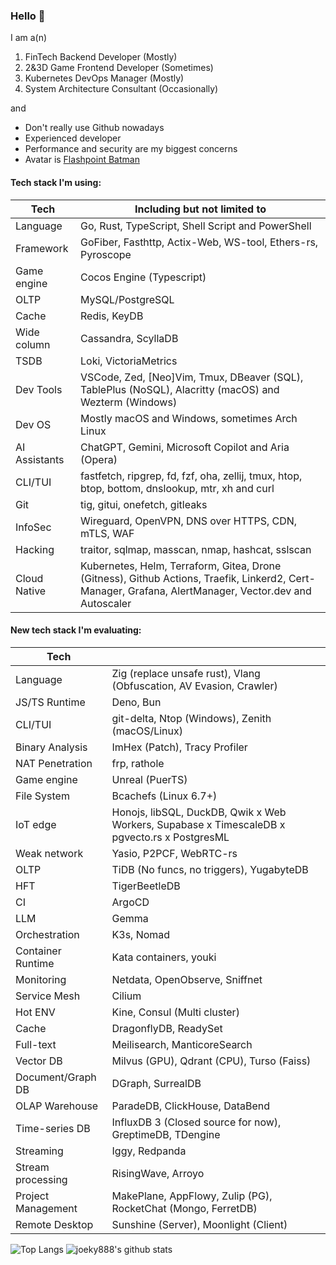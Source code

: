 ### Hello 👋

I am a(n)

1. FinTech Backend Developer (Mostly)
2. 2&3D Game Frontend Developer (Sometimes)
3. Kubernetes DevOps Manager (Mostly)
4. System Architecture Consultant (Occasionally)

and

* Don't really use Github nowadays
* Experienced developer
* Performance and security are my biggest concerns
* Avatar is [Flashpoint Batman](https://vsbattles.fandom.com/wiki/Batman_(Thomas_Wayne))

#### Tech stack I'm using:

| Tech          | Including but not limited to                                                                                                                           |
| ------------- | ------------------------------------------------------------------------------------------------------------------------------------------------------ |
| Language      | Go, Rust, TypeScript, Shell Script and PowerShell                                                                                                      |
| Framework     | GoFiber, Fasthttp, Actix-Web, WS-tool, Ethers-rs, Pyroscope                                                                                            |
| Game engine   | Cocos Engine (Typescript)                                                                                                                              |
| OLTP          | MySQL/PostgreSQL                                                                                                                                       |
| Cache         | Redis, KeyDB                                                                                                                                           |
| Wide column   | Cassandra, ScyllaDB                                                                                                                                    |
| TSDB          | Loki, VictoriaMetrics                                                                                                                                  |
| Dev Tools     | VSCode, Zed, [Neo]Vim, Tmux, DBeaver (SQL), TablePlus (NoSQL), Alacritty (macOS) and Wezterm (Windows)                                                 |
| Dev OS        | Mostly macOS and Windows, sometimes Arch Linux                                                                                                         |
| AI Assistants | ChatGPT, Gemini, Microsoft Copilot and Aria (Opera)                                                                                                    |
| CLI/TUI       | fastfetch, ripgrep, fd, fzf, oha, zellij, tmux, htop, btop, bottom, dnslookup, mtr, xh and curl                                                        |
| Git           | tig, gitui, onefetch, gitleaks                                                                                                                         |
| InfoSec       | Wireguard, OpenVPN, DNS over HTTPS, CDN, mTLS, WAF                                                                                                     |
| Hacking       | traitor, sqlmap, masscan, nmap, hashcat, sslscan                                                                                                       |
| Cloud Native  | Kubernetes, Helm, Terraform, Gitea, Drone (Gitness), Github Actions, Traefik, Linkerd2, Cert-Manager, Grafana, AlertManager, Vector.dev and Autoscaler |

#### New tech stack I'm evaluating:

| Tech               |                                                                                              |
| ------------------ | -------------------------------------------------------------------------------------------- |
| Language           | Zig (replace unsafe rust), Vlang (Obfuscation, AV Evasion, Crawler)                          |
| JS/TS Runtime      | Deno, Bun                                                                                    |
| CLI/TUI            | git-delta, Ntop (Windows), Zenith (macOS/Linux)                                              |
| Binary Analysis    | ImHex (Patch), Tracy Profiler                                                                |
| NAT Penetration    | frp, rathole                                                                                 |
| Game engine        | Unreal (PuerTS)                                                                              |
| File System        | Bcachefs (Linux 6.7+)                                                                        |
| IoT edge           | Honojs, libSQL, DuckDB, Qwik x Web Workers, Supabase x TimescaleDB x pgvecto.rs x PostgresML |
| Weak network       | Yasio, P2PCF, WebRTC-rs                                                                      |
| OLTP               | TiDB (No funcs, no triggers), YugabyteDB                                                     |
| HFT                | TigerBeetleDB                                                                                |
| CI                 | ArgoCD                                                                                       |
| LLM                | Gemma                                                                                        |
| Orchestration      | K3s, Nomad                                                                                   |
| Container Runtime  | Kata containers, youki                                                                       |
| Monitoring         | Netdata, OpenObserve, Sniffnet                                                               |
| Service Mesh       | Cilium                                                                                       |
| Hot ENV            | Kine, Consul (Multi cluster)                                                                 |
| Cache              | DragonflyDB, ReadySet                                                                        |
| Full-text          | Meilisearch, ManticoreSearch                                                                 |
| Vector DB          | Milvus (GPU), Qdrant (CPU), Turso (Faiss)                                                    |
| Document/Graph DB  | DGraph, SurrealDB                                                                            |
| OLAP Warehouse     | ParadeDB, ClickHouse, DataBend                                                               |
| Time-series DB     | InfluxDB 3 (Closed source for now), GreptimeDB, TDengine                                     |
| Streaming          | Iggy, Redpanda                                                                               |
| Stream processing  | RisingWave, Arroyo                                                                           |
| Project Management | MakePlane, AppFlowy, Zulip (PG), RocketChat (Mongo, FerretDB)                                |
| Remote Desktop     | Sunshine (Server), Moonlight (Client)                                                        |

![Top Langs](https://github-readme-stats.vercel.app/api/top-langs/?username=joeky888&hide=html&theme=dark)
![joeky888's github stats](https://github-readme-stats.vercel.app/api?username=joeky888&show_icons=true&count_private=true&line_height=40&theme=synthwave)
